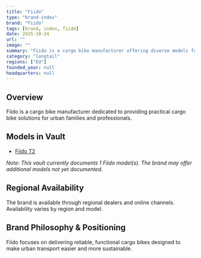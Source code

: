 ```yaml
---
title: "Fiido"
type: "brand-index"
brand: "Fiido"
tags: [brand, index, fiido]
date: 2025-10-24
url: ""
image: ""
summary: "Fiido is a cargo bike manufacturer offering diverse models for families and professionals."
category: "longtail"
regions: ["EU"]
founded_year: null
headquarters: null
---
```


## Overview

Fiido is a cargo bike manufacturer dedicated to providing practical cargo bike solutions for urban families and professionals.

## Models in Vault

- [Fiido T2](t2.md)

_Note: This vault currently documents 1 Fiido model(s). The brand may offer additional models not yet documented._

## Regional Availability

The brand is available through regional dealers and online channels. Availability varies by region and model.

## Brand Philosophy & Positioning

Fiido focuses on delivering reliable, functional cargo bikes designed to make urban transport easier and more sustainable.
